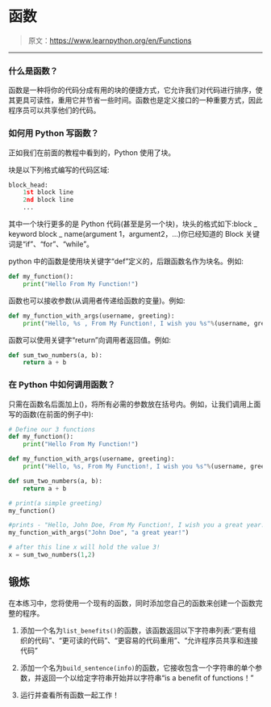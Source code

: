 # 函数

> 原文：<https://www.learnpython.org/en/Functions>

* * *

### 什么是函数？

函数是一种将你的代码分成有用的块的便捷方式，它允许我们对代码进行排序，使其更具可读性，重用它并节省一些时间。函数也是定义接口的一种重要方式，因此程序员可以共享他们的代码。

### 如何用 Python 写函数？

正如我们在前面的教程中看到的，Python 使用了块。

块是以下列格式编写的代码区域:

```py
block_head:
    1st block line
    2nd block line
    ... 
```

其中一个块行更多的是 Python 代码(甚至是另一个块)，块头的格式如下:block _ keyword block _ name(argument 1，argument2，...)你已经知道的 Block 关键词是“if”、“for”、“while”。

python 中的函数是使用块关键字“def”定义的，后跟函数名作为块名。例如:

```py
def my_function():
    print("Hello From My Function!") 
```

函数也可以接收参数(从调用者传递给函数的变量)。例如:

```py
def my_function_with_args(username, greeting):
    print("Hello, %s , From My Function!, I wish you %s"%(username, greeting)) 
```

函数可以使用关键字“return”向调用者返回值。例如:

```py
def sum_two_numbers(a, b):
    return a + b 
```

### 在 Python 中如何调用函数？

只需在函数名后面加上()，将所有必需的参数放在括号内。例如，让我们调用上面写的函数(在前面的例子中):

```py
# Define our 3 functions
def my_function():
    print("Hello From My Function!")

def my_function_with_args(username, greeting):
    print("Hello, %s, From My Function!, I wish you %s"%(username, greeting))

def sum_two_numbers(a, b):
    return a + b

# print(a simple greeting)
my_function()

#prints - "Hello, John Doe, From My Function!, I wish you a great year!"
my_function_with_args("John Doe", "a great year!")

# after this line x will hold the value 3!
x = sum_two_numbers(1,2) 
```

## 锻炼

在本练习中，您将使用一个现有的函数，同时添加您自己的函数来创建一个函数完整的程序。

1.  添加一个名为`list_benefits()`的函数，该函数返回以下字符串列表:“更有组织的代码”、“更可读的代码”、“更容易的代码重用”、“允许程序员共享和连接代码”

2.  添加一个名为`build_sentence(info)`的函数，它接收包含一个字符串的单个参数，并返回一个以给定字符串开始并以字符串“is a benefit of functions！”

3.  运行并查看所有函数一起工作！